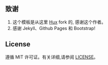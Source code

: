 ## 致谢

1. 这个模板是从这里 [Hux](https://github.com/wangsunshine666/wangsunshine666.github.io) fork 的, 感谢这个作者。 
2. 感谢 Jekyll、Github Pages 和 Bootstrap!

## License

遵循 MIT 许可证。有关详细,请参阅 [LICENSE](https://github.com/wangsunshine666/wangsunshine666.github.io/blob/master/LICENSE)。

